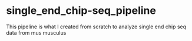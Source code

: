 # single_end_chip-seq_pipeline
This pipeline is what I created from scratch to analyze single end chip seq data from mus musculus
